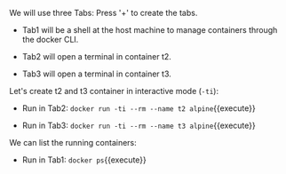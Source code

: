 We will use three Tabs: Press '+' to create the tabs.

- Tab1 will be a shell at the host machine to manage containers through the docker CLI.

- Tab2 will open a terminal in container t2.

- Tab3 will open a terminal in container t3.


Let's create t2 and t3 container in interactive mode (`-ti`):

- Run in Tab2: `docker run -ti --rm --name t2 alpine`{{execute}}

- Run in Tab3: `docker run -ti --rm --name t3 alpine`{{execute}}


We can list the running containers:

- Run in Tab1: `docker ps`{{execute}}



